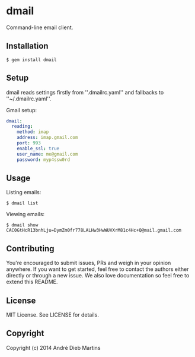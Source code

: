 # dmail

Command-line email client.

## Installation

    $ gem install dmail

## Setup

dmail reads settings firstly from ''.dmailrc.yaml'' and fallbacks to ''~/.dmailrc.yaml''.

Gmail setup:

``` yaml
dmail:
  reading:
    method: imap
    address: imap.gmail.com
    port: 993
    enable_ssl: true
    user_name: me@gmail.com
    password: myp4ssw0rd
```

## Usage

Listing emails:

```
$ dmail list

```

Viewing emails:

```
$ dmail show CAC0GtHcR13bnhLju=DymZm0fr778LALHw3HwWUVXrM81c4Hc+Q@mail.gmail.com
```

## Contributing

You're encouraged to submit issues, PRs and weigh in your opinion anywhere. If you want to get started,
feel free to contact the authors either directly or through a new issue. We also love documentation so
feel free to extend this README.

## License

MIT License. See LICENSE for details.

## Copyright

Copyright (c) 2014 André Dieb Martins
